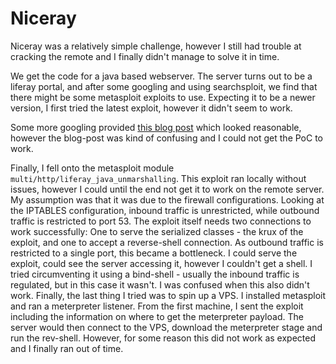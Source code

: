 # Niceray

Niceray was a relatively simple challenge, however I still had trouble at cracking the remote and I finally didn't manage to solve it in time.

We get the code for a java based webserver. The server turns out to be a liferay portal, and after some googling and using searchsploit, we find that
there might be some metasploit exploits to use. Expecting it to be a newer version, I first tried the latest exploit, however it didn't seem to work.

Some more googling provided [this blog post](https://code-white.com/blog/2020-03-liferay-portal-json-vulns/) which looked reasonable, however the blog-post was kind of
confusing and I could not get the PoC to work.

Finally, I fell onto the metasploit module `multi/http/liferay_java_unmarshalling`. This exploit ran locally without issues, however I could until the end not get it to work on the remote server.
My assumption was that it was due to the firewall configurations. Looking at the IPTABLES configuration, inbound traffic is unrestricted, while outbound traffic is restricted to port 53. The exploit itself
needs two connections to work successfully: One to serve the serialized classes - the krux of the exploit, and one to accept a reverse-shell connection. As outbound traffic is restricted to a single port, this
became a bottleneck. I could serve the exploit, could see the server accessing it, however I couldn't get a shell. I tried circumventing it using a bind-shell - usually the inbound traffic is regulated, but in this case it wasn't.
I was confused when this also didn't work. Finally, the last thing I tried was to spin up a VPS. I installed metasploit and ran a meterpreter listener. From the first machine, I sent the exploit including the information on where to get the meterpreter payload. The server would then
connect to the VPS, download the meterpreter stage and run the rev-shell. However, for some reason this did not work as expected and I finally ran out of time.

